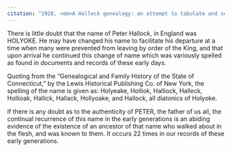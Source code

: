 ```yaml
---
citation: "1928, <em>A Hallock genealogy: an attempt to tabulate and set in order the numerous descendants of Peter Hallock, who landed at Southold, Long Island, New York about the year 1640 and settled at Aquebogue, near Mattituck</em> by Lucius Henry Hallock, p15, familysearch.org."
---
```


There is little doubt that the name of Peter Hallock, in England was HOLYOKE. He may have changed his name to facilitate his departure at a time when many were prevented from leaving by order of the King, and that upon arrival he continued this change of name which was variously spelled as found in documents and records of these early days. 

Quoting from the “Genealogical and Family History of the State of Connecticut,” by the Lewis Historical Publishing Co. of New York, the spelling of the name is given as: Holyeake, Holliok, Halliock, Halleck, Hollioak, Hallick, Hallack, Hollyoake, and Hallock, all diatonics of Holyoke. 

If there is any doubt as to the authenticity of PETER, the father of us all, the continual recurrence of this name in the early generations is an abiding evidence of the existence of an ancestor of that name who walked about in the flesh, and was known to them. It occurs 22 times in our records of these early generations. 

